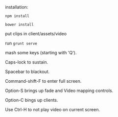 installation:

`npm install`

`bower install`

put clips in client/assets/video

run `grunt serve`

mash some keys (starting with 'Q').

Caps-lock to sustain.

Spacebar to blackout.

Command-shift-F to enter full screen.

Option-S brings up fade and Video mapping controls.

Option-C bings up clients.

Use Ctrl-H to not play video on current screen.